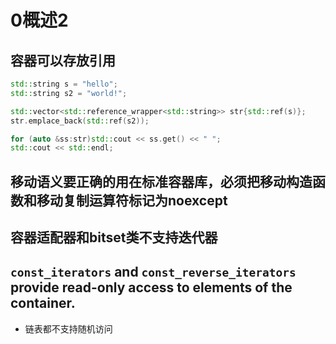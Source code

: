 # 0概述2

## 容器可以存放引用

```cpp
std::string s = "hello";
std::string s2 = "world!";

std::vector<std::reference_wrapper<std::string>> str{std::ref(s)};
str.emplace_back(std::ref(s2));

for (auto &ss:str)std::cout << ss.get() << " ";
std::cout << std::endl;
```

## 移动语义要正确的用在标准容器库，必须把移动构造函数和移动复制运算符标记为noexcept

## 容器适配器和bitset类不支持迭代器

## `const_iterators` and `const_reverse_iterators` provide read-only access to elements of the container.

* 链表都不支持随机访问

